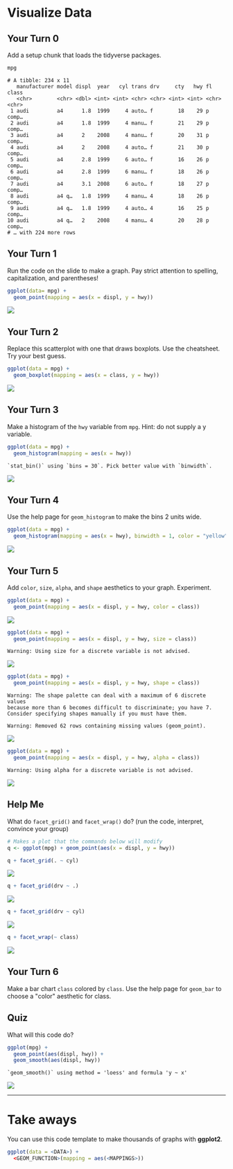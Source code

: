 Visualize Data
================

Your Turn 0
-----------

Add a setup chunk that loads the tidyverse packages.

``` r
mpg
```

    # A tibble: 234 x 11
       manufacturer model displ  year   cyl trans drv     cty   hwy fl    class
       <chr>        <chr> <dbl> <int> <int> <chr> <chr> <int> <int> <chr> <chr>
     1 audi         a4      1.8  1999     4 auto… f        18    29 p     comp…
     2 audi         a4      1.8  1999     4 manu… f        21    29 p     comp…
     3 audi         a4      2    2008     4 manu… f        20    31 p     comp…
     4 audi         a4      2    2008     4 auto… f        21    30 p     comp…
     5 audi         a4      2.8  1999     6 auto… f        16    26 p     comp…
     6 audi         a4      2.8  1999     6 manu… f        18    26 p     comp…
     7 audi         a4      3.1  2008     6 auto… f        18    27 p     comp…
     8 audi         a4 q…   1.8  1999     4 manu… 4        18    26 p     comp…
     9 audi         a4 q…   1.8  1999     4 auto… 4        16    25 p     comp…
    10 audi         a4 q…   2    2008     4 manu… 4        20    28 p     comp…
    # … with 224 more rows

Your Turn 1
-----------

Run the code on the slide to make a graph. Pay strict attention to spelling, capitalization, and parentheses!

``` r
ggplot(data= mpg) + 
  geom_point(mapping = aes(x = displ, y = hwy))
```

![](Week-4-Visualize-Exercises_files/figure-markdown_github/unnamed-chunk-2-1.png)

Your Turn 2
-----------

Replace this scatterplot with one that draws boxplots. Use the cheatsheet. Try your best guess.

``` r
ggplot(data = mpg) +
  geom_boxplot(mapping = aes(x = class, y = hwy))
```

![](Week-4-Visualize-Exercises_files/figure-markdown_github/unnamed-chunk-3-1.png)

Your Turn 3
-----------

Make a histogram of the `hwy` variable from `mpg`. Hint: do not supply a y variable.

``` r
ggplot(data = mpg) +
  geom_histogram(mapping = aes(x = hwy))
```

    `stat_bin()` using `bins = 30`. Pick better value with `binwidth`.

![](Week-4-Visualize-Exercises_files/figure-markdown_github/unnamed-chunk-4-1.png)

Your Turn 4
-----------

Use the help page for `geom_histogram` to make the bins 2 units wide.

``` r
ggplot(data = mpg) +
  geom_histogram(mapping = aes(x = hwy), binwidth = 1, color = "yellow", fill = "orange")
```

![](Week-4-Visualize-Exercises_files/figure-markdown_github/unnamed-chunk-5-1.png)

Your Turn 5
-----------

Add `color`, `size`, `alpha`, and `shape` aesthetics to your graph. Experiment.

``` r
ggplot(data = mpg) +
  geom_point(mapping = aes(x = displ, y = hwy, color = class))
```

![](Week-4-Visualize-Exercises_files/figure-markdown_github/unnamed-chunk-6-1.png)

``` r
ggplot(data = mpg) +
  geom_point(mapping = aes(x = displ, y = hwy, size = class))
```

    Warning: Using size for a discrete variable is not advised.

![](Week-4-Visualize-Exercises_files/figure-markdown_github/unnamed-chunk-7-1.png)

``` r
ggplot(data = mpg) +
  geom_point(mapping = aes(x = displ, y = hwy, shape = class))
```

    Warning: The shape palette can deal with a maximum of 6 discrete values
    because more than 6 becomes difficult to discriminate; you have 7.
    Consider specifying shapes manually if you must have them.

    Warning: Removed 62 rows containing missing values (geom_point).

![](Week-4-Visualize-Exercises_files/figure-markdown_github/unnamed-chunk-8-1.png)

``` r
ggplot(data = mpg) +
  geom_point(mapping = aes(x = displ, y = hwy, alpha = class))
```

    Warning: Using alpha for a discrete variable is not advised.

![](Week-4-Visualize-Exercises_files/figure-markdown_github/unnamed-chunk-9-1.png)

Help Me
-------

What do `facet_grid()` and `facet_wrap()` do? (run the code, interpret, convince your group)

``` r
# Makes a plot that the commands below will modify
q <- ggplot(mpg) + geom_point(aes(x = displ, y = hwy))

q + facet_grid(. ~ cyl)
```

![](Week-4-Visualize-Exercises_files/figure-markdown_github/unnamed-chunk-10-1.png)

``` r
q + facet_grid(drv ~ .)
```

![](Week-4-Visualize-Exercises_files/figure-markdown_github/unnamed-chunk-10-2.png)

``` r
q + facet_grid(drv ~ cyl)
```

![](Week-4-Visualize-Exercises_files/figure-markdown_github/unnamed-chunk-10-3.png)

``` r
q + facet_wrap(~ class)
```

![](Week-4-Visualize-Exercises_files/figure-markdown_github/unnamed-chunk-10-4.png)

Your Turn 6
-----------

Make a bar chart `class` colored by `class`. Use the help page for `geom_bar` to choose a "color" aesthetic for class.

Quiz
----

What will this code do?

``` r
ggplot(mpg) + 
  geom_point(aes(displ, hwy)) +
  geom_smooth(aes(displ, hwy))
```

    `geom_smooth()` using method = 'loess' and formula 'y ~ x'

![](Week-4-Visualize-Exercises_files/figure-markdown_github/unnamed-chunk-12-1.png)

------------------------------------------------------------------------

Take aways
==========

You can use this code template to make thousands of graphs with **ggplot2**.

``` r
ggplot(data = <DATA>) +
  <GEOM_FUNCTION>(mapping = aes(<MAPPINGS>))
```
